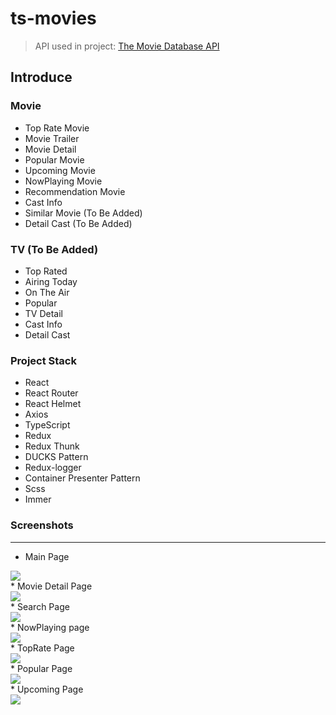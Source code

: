 # ts-movies

> API used in project: [The Movie Database API](https://www.themoviedb.org/ "Go TMDB")

## Introduce
### Movie
* Top Rate Movie
* Movie Trailer
* Movie Detail
* Popular Movie
* Upcoming Movie
* NowPlaying Movie
* Recommendation Movie
* Cast Info
* Similar Movie (To Be Added)
* Detail Cast (To Be Added)

### TV (To Be Added)
* Top Rated
* Airing Today
* On The Air
* Popular 
* TV Detail
* Cast Info 
* Detail Cast

### Project Stack
* React
* React Router
* React Helmet
* Axios
* TypeScript
* Redux
* Redux Thunk
* DUCKS Pattern
* Redux-logger
* Container Presenter Pattern
* Scss
* Immer

### Screenshots
---------------
* Main Page
<div>
  <img width="auto" height="auto" src="https://user-images.githubusercontent.com/50766847/84927939-8ce69d80-b108-11ea-8b87-f9dd1e3d019d.PNG">
</div>
* Movie Detail Page
<div>
  <img width="auto" height="auto" src="https://user-images.githubusercontent.com/50766847/84971001-be865580-b156-11ea-9b45-5ece11e9122d.png">
</div>
* Search Page
<div>
  <img src="https://user-images.githubusercontent.com/50766847/84932857-e30b0f00-b10f-11ea-82b4-2a095b61a46a.gif" width="auto" height="auto" />
</div>
* NowPlaying page
<div>
  <img width="auto" height="auto" src="https://user-images.githubusercontent.com/50766847/84928015-aab40280-b108-11ea-8466-51f59c2af445.PNG">
</div>
* TopRate Page
<div>
  <img width="auto" height="auto" src="https://user-images.githubusercontent.com/50766847/84928021-ac7dc600-b108-11ea-8188-8dd95c6fb85e.PNG">
</div>
* Popular Page
<div>
  <img width="auto" height="auto" src="https://user-images.githubusercontent.com/50766847/84928018-abe52f80-b108-11ea-923e-5fb010b68316.PNG">
</div>
* Upcoming Page
<div>
  <img width="auto" height="auto" src="https://user-images.githubusercontent.com/50766847/84928027-ae478980-b108-11ea-88a1-6e8b992bdd9e.PNG">
</div>
